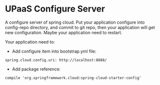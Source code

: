 # UPaaS Configure Server
A configure server of spring cloud.
Put your application configure into config-repo directory, and commit to git repo, then your application will get new 
configuration. Maybe your application need to restart.

Your application need to:
- Add configure item into bootstrap.yml file:
```
spring.cloud.config.uri: http://localhost:8888/
```

- Add package reference:
```
compile 'org.springframework.cloud:spring-cloud-starter-config'
```


